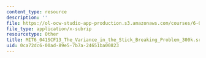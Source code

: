 ```yaml
---
content_type: resource
description: ''
file: https://ol-ocw-studio-app-production.s3.amazonaws.com/courses/6-041sc-probabilistic-systems-analysis-and-applied-probability-fall-2013/0ca72dc600ad89e57b7a24651ba00823_MIT6_041SCF13_The_Variance_in_the_Stick_Breaking_Problem_300k.srt
file_type: application/x-subrip
resourcetype: Other
title: MIT6_041SCF13_The_Variance_in_the_Stick_Breaking_Problem_300k.srt
uid: 0ca72dc6-00ad-89e5-7b7a-24651ba00823
---
```

